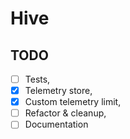 # Hive

## TODO

* [ ] Tests,
* [x] Telemetry store,
* [x] Custom telemetry limit,
* [ ] Refactor & cleanup,
* [ ] Documentation

